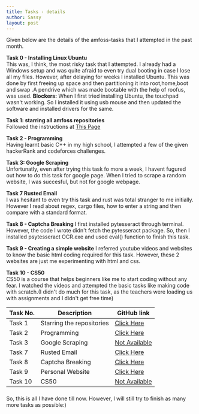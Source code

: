 ```yaml
---
title: Tasks - details
author: Sassy
layout: post
---
```


Given below are the details of the amfoss-tasks that I attempted in the past month. 

<b>Task 0 - Installing Linux Ubuntu</b><br>
This was, I think, the most risky task that I attempted. I already had a Windows setup and was quite afraid to even try dual booting in case I lose all my files. However, after delaying for weeks I installed Ubuntu. This was done by first freeing up space and then partitioning it into root,home,boot and swap .A pendrive which was made bootable with the help of roofus, was used.
<b>Blockers:</b>  When I first tried installing Ubuntu, the touchpad wasn't working. So I installed it using usb mouse and then updated the software and installed drivers for the same.

<b>Task 1: starring all amfoss repositories</b><br>
Followed the instructions at  <a href="https://github.com/amfoss/star-me">This Page</a>


<b>Task 2 - Programming </b><br>
Having learnt basic C++ in my high school, I attempted a few of the given hackerRank and codeforces challenges.
<span class="image right"><img src="{{ 'assets/images/pic04.jpg' | relative_url }}" alt="" /></span>



<b>Task 3: Google Scraping</b><br>
Unfortunatly, even after trying this task fo more a week, I havent fugured out how to do this task for google page. When I tried to scrape a random website, I was succesful, but not for google webpage.

<b>Task 7 Rusted Email</b><br>
I was hesitant to even try this task and rust was total stranger to me initially. However I read about regex, cargo files, how to enter 
a string and then compare with a standard format.

<b>Task 8 - Captcha Breaking </b>
I first installed pytesseract through terminal. However, the code I wrote didn't fetch the pytesseract package. So, then I installed psytesseract OCR.exe and used eval() function to finish this task. 

<b>Task 9 - Creating a simple website</b>
I referred youtube videos and websites to know the basic html coding required for this task. However, these 2 websites are just me experimenting with html and css.

<b>Task 10 - CS50</b><br>
CS50 is a course that helps beginners like me to start coding without any fear. I watched the videos and attempted the basic tasks like making code with scratch.(I didn't do much for this task, as the teachers were loading us with assignments and I didn't get free time)

<div class="table-wrapper">
  <table>
    <thead>
      <tr>
        <th>Task No.</th>
        <th>Description</th>
        <th>GitHub link</th>
      </tr>
    </thead>
    <tbody>
      <tr>
        <td>Task 1</td>
        <td>Starring the repositories</td>
        <td><a href="https://github.com/sash2501/amfoss-tasks/tree/master/task%201">Click Here</a></td>
      </tr>
      <tr>
        <td>Task 2</td>
        <td>Programming</td>
        <td><a href="https://github.com/sash2501/amfoss-tasks/tree/master/task-2">Click Here</a></td>
      </tr>
      <tr>
        <td>Task 3</td>
        <td> Google Scraping</td>
        <td><a href="#">Not Available</a></td>
      </tr>
      <tr>
        <td>Task 7</td>
        <td>Rusted Email</td>
        <td><a href="https://github.com/sash2501/amfoss-tasks/tree/master/task%207">Click Here</a></td>
      </tr>
      <tr>
        <td>Task 8</td>
        <td>Captcha Breaking</td>
        <td><a href="https://github.com/sash2501/amfoss-tasks/tree/master/task-8">Click Here</a></td>
      </tr>
      <tr>
        <td>Task 9</td>
        <td>Personal Website</td>
        <td><a href="#">Click Here</a></td>
      </tr>
      <tr>
        <td>Task 10</td>
        <td>CS50</td>
        <td><a href="#">Not Available</a></td>
      </tr>
    </tbody>
    <tfoot>
      <tr>
        <td colspan="2"></td>
        <td></td>
      </tr>
    </tfoot>
  </table>
</div>

So, this is all I have done till now. However, I will still try to finish as many more tasks as possible:)



